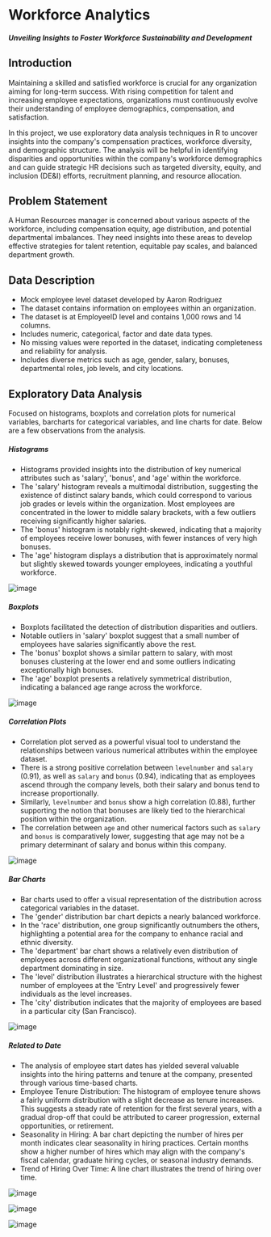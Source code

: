 # Workforce Analytics
#### _Unveiling Insights to Foster Workforce Sustainability and Development_


## Introduction
Maintaining a skilled and satisfied workforce is crucial for any organization aiming for long-term success. With rising competition for talent and increasing employee expectations, organizations must continuously evolve their understanding of employee demographics, compensation, and satisfaction. 

In this project, we use exploratory data analysis techniques in R to uncover insights into the company's compensation practices, workforce diversity, and demographic structure. The analysis will be helpful in identifying disparities and opportunities within the company's workforce demographics and can guide strategic HR decisions such as targeted diversity, equity, and inclusion (DE&I) efforts, recruitment planning, and resource allocation.

## Problem Statement
A Human Resources manager is concerned about various aspects of the workforce, including compensation equity, age distribution, and potential departmental imbalances. They need insights into these areas to develop effective strategies for talent retention, equitable pay scales, and balanced department growth.

## Data Description
- Mock employee level dataset developed by Aaron Rodriguez
- The dataset contains information on employees within an organization.
- The dataset is at EmployeeID level and contains 1,000 rows and 14 columns.
- Includes numeric, categorical, factor and date data types.
- No missing values were reported in the dataset, indicating completeness and reliability for analysis.
- Includes diverse metrics such as age, gender, salary, bonuses, departmental roles, job levels, and city locations.

## Exploratory Data Analysis
Focused on histograms, boxplots and correlation plots for numerical variables, barcharts for categorical variables, and line charts for date. Below are a few observations from the analysis.


##### _Histograms_
 - Histograms provided insights into the distribution of key numerical attributes such as 'salary', 'bonus', and 'age' within the workforce.
 - The 'salary' histogram reveals a multimodal distribution, suggesting the existence of distinct salary bands, which could correspond to various job grades or levels within the organization. Most employees are concentrated in the lower to middle salary brackets, with a few outliers receiving significantly higher salaries.
 - The 'bonus' histogram is notably right-skewed, indicating that a majority of employees receive lower bonuses, with fewer instances of very high bonuses.
 - The 'age' histogram displays a distribution that is approximately normal but slightly skewed towards younger employees, indicating a youthful workforce. 


![image](https://github.com/isabhinav/HRExploration1/assets/130937665/8e6ca686-6ea8-4b3a-92e7-c9a2adf96c77)


##### _Boxplots_
 - Boxplots facilitated the detection of distribution disparities and outliers.
 - Notable outliers in 'salary' boxplot suggest that a small number of employees have salaries significantly above the rest.
 - The 'bonus' boxplot shows a similar pattern to salary, with most bonuses clustering at the lower end and some outliers indicating exceptionally high bonuses.
 - The 'age' boxplot presents a relatively symmetrical distribution, indicating a balanced age range across the workforce. 
 

![image](https://github.com/isabhinav/HRExploration1/assets/130937665/d0d08dc0-b6f7-4298-b8d1-397995ea1fe3)


##### _Correlation Plots_
 - Correlation plot served as a powerful visual tool to understand the relationships between various numerical attributes within the employee dataset.
 - There is a strong positive correlation between `levelnumber` and `salary` (0.91), as well as `salary` and `bonus` (0.94), indicating that as employees ascend through the company levels, both their salary and bonus tend to increase proportionally.
 - Similarly, `levelnumber` and `bonus` show a high correlation (0.88), further supporting the notion that bonuses are likely tied to the hierarchical position within the organization.
 - The correlation between `age` and other numerical factors such as `salary` and `bonus` is comparatively lower, suggesting that age may not be a primary determinant of salary and bonus within this company.


![image](https://github.com/isabhinav/HRExploration1/assets/130937665/248c792d-858d-430c-b5be-fd6f3074417b)


##### _Bar Charts_
- Bar charts used to offer a visual representation of the distribution across categorical variables in the dataset.
- The 'gender' distribution bar chart depicts a nearly balanced workforce.
- In the 'race' distribution, one group significantly outnumbers the others, highlighting a potential area for the company to enhance racial and ethnic diversity.
- The 'department' bar chart shows a relatively even distribution of employees across different organizational functions, without any single department dominating in size.
- The 'level' distribution illustrates a hierarchical structure with the highest number of employees at the 'Entry Level' and progressively fewer individuals as the level increases.
- The 'city' distribution indicates that the majority of employees are based in a particular city (San Francisco).


![image](https://github.com/isabhinav/HRExploration1/assets/130937665/02702498-0065-45bd-b0a5-0b79d4e3776b)


##### _Related to Date_
- The analysis of employee start dates has yielded several valuable insights into the hiring patterns and tenure at the company, presented through various time-based charts.
- Employee Tenure Distribution: The histogram of employee tenure shows a fairly uniform distribution with a slight decrease as tenure increases. This suggests a steady rate of retention for the first several years, with a gradual drop-off that could be attributed to career progression, external opportunities, or retirement.
- Seasonality in Hiring: A bar chart depicting the number of hires per month indicates clear seasonality in hiring practices. Certain months show a higher number of hires which may align with the company's fiscal calendar, graduate hiring cycles, or seasonal industry demands.
- Trend of Hiring Over Time: A line chart illustrates the trend of hiring over time. 


![image](https://github.com/isabhinav/HRExploration1/assets/130937665/8736622f-a6b4-443a-8fc1-4bc7b14d3212)

![image](https://github.com/isabhinav/HRExploration1/assets/130937665/198480b2-b1e3-4bb9-bf26-11690d73f20f)

![image](https://github.com/isabhinav/HRExploration1/assets/130937665/3b655b7d-1340-4707-80ec-07041948c38f)










